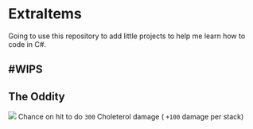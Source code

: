 # ExtraItems
Going to use this repository to add little projects to help me learn how to code in C#.

#WIPS
------
The Oddity
----------
![](https://i.imgur.com/ItxiWq7.png) Chance on hit to do `300` Choleterol damage ( `+100` damage per stack)

